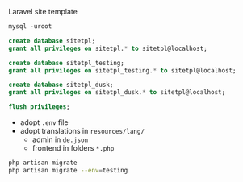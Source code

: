 Laravel site template

```sql
mysql -uroot

create database sitetpl;
grant all privileges on sitetpl.* to sitetpl@localhost;

create database sitetpl_testing;
grant all privileges on sitetpl_testing.* to sitetpl@localhost;

create database sitetpl_dusk;
grant all privileges on sitetpl_dusk.* to sitetpl@localhost;

flush privileges;
```

- adopt ```.env``` file
- adopt translations in ```resources/lang/```
  - admin  in ```de.json```
  - frontend in folders ```*.php```

```sh
php artisan migrate
php artisan migrate --env=testing
```